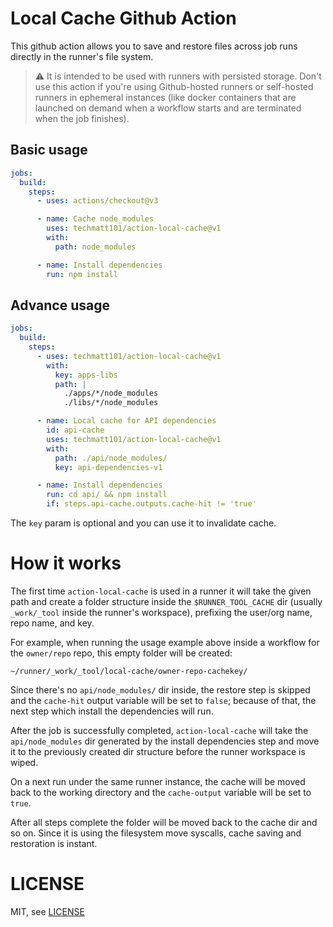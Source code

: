 # Local Cache Github Action

This github action allows you to save and restore files across job runs directly in the runner's file system.

> :warning: It is intended to be used with runners with persisted storage. Don't use this action if you're using Github-hosted runners or self-hosted runners in ephemeral instances (like docker containers that are launched on demand when a workflow starts and are terminated when the job finishes).

## Basic usage

```yaml
jobs:
  build:
    steps:
      - uses: actions/checkout@v3

      - name: Cache node_modules
        uses: techmatt101/action-local-cache@v1
        with:
          path: node_modules

      - name: Install dependencies
        run: npm install
```

## Advance usage

```yaml
jobs:
  build:
    steps:
      - uses: techmatt101/action-local-cache@v1
        with:
          key: apps-libs
          path: |
            ./apps/*/node_modules
            ./libs/*/node_modules

      - name: Local cache for API dependencies
        id: api-cache
        uses: techmatt101/action-local-cache@v1
        with:
          path: ./api/node_modules/
          key: api-dependencies-v1

      - name: Install dependencies
        run: cd api/ && npm install
        if: steps.api-cache.outputs.cache-hit != 'true'
```

The `key` param is optional and you can use it to invalidate cache.

# How it works

The first time `action-local-cache` is used in a runner it will take the given path and create a folder structure inside the `$RUNNER_TOOL_CACHE` dir (usually `_work/_tool` inside the runner's workspace), prefixing the user/org name, repo name, and key.

For example, when running the usage example above inside a workflow for the `owner/repo` repo, this empty folder will be created:

```shell
~/runner/_work/_tool/local-cache/owner-repo-cachekey/
```

Since there's no `api/node_modules/` dir inside, the restore step is skipped and the `cache-hit` output variable will be set to `false`; because of that, the next step which install the dependencies will run.

After the job is successfully completed, `action-local-cache` will take the `api/node_modules` dir generated by the install dependencies step and move it to the previously created dir structure before the runner workspace is wiped.

On a next run under the same runner instance, the cache will be moved back to the working directory and the `cache-output` variable will be set to `true`.

After all steps complete the folder will be moved back to the cache dir and so on. Since it is using the filesystem move syscalls, cache saving and restoration is instant.

# LICENSE

MIT, see [LICENSE](./LICENSE)
